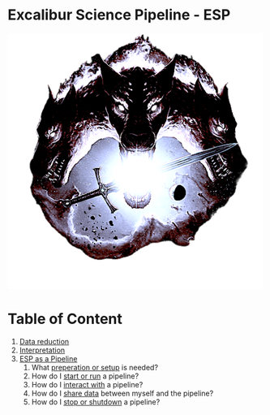 # Excalibur Science Pipeline - ESP
![ESP](img/logo.png)

# Table of Content

1. [Data reduction](espdoc/reduction)
1. [Interpretation](espdoc/interpretation)
1. [ESP as a Pipeline](pipeline)
    1. What [preperation or setup](pipeline/preparation) is needed?
    1. How do I [start or run](pipeline/start) a pipeline?
    1. How do I [interact with](pipeline/interact) a pipeline?
    1. How do I [share data](pipeline/sharing) between myself and the pipeline?
    1. How do I [stop or shutdown](pipeline/stop) a pipeline?
